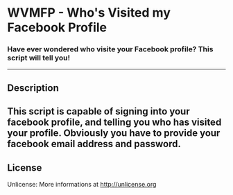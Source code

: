 # WVMFP - Who's Visited my Facebook Profile
### Have ever wondered who visite your Facebook profile? This script will tell you!
---

## Description
This script is capable of signing into your facebook profile, and telling you who has visited your profile. Obviously you have to provide your facebook email address and password.
---

## License
Unlicense: More informations at <http://unlicense.org>
